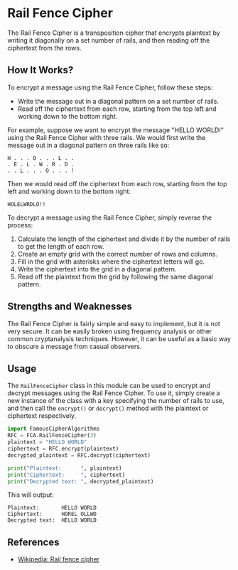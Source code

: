 # Rail Fence Cipher

The Rail Fence Cipher is a transposition cipher that encrypts plaintext by writing it diagonally on a set number of rails, and then reading off the ciphertext from the rows.

## How It Works?
To encrypt a message using the Rail Fence Cipher, follow these steps:

- Write the message out in a diagonal pattern on a set number of rails.
- Read off the ciphertext from each row, starting from the top left and working down to the bottom right.

For example, suppose we want to encrypt the message "HELLO WORLD!" using the Rail Fence Cipher with three rails. We would first write the message out in a diagonal pattern on three rails like so:

```
H . . . O . . . L . .
. E . L . W . R . D .
. . L . . . O . . . !
```

Then we would read off the ciphertext from each row, starting from the top left and working down to the bottom right:

```
HOLELWRDLO!!
```

To decrypt a message using the Rail Fence Cipher, simply reverse the process:

1. Calculate the length of the ciphertext and divide it by the number of rails to get the length of each row.
2. Create an empty grid with the correct number of rows and columns.
3. Fill in the grid with asterisks where the ciphertext letters will go.
4. Write the ciphertext into the grid in a diagonal pattern.
5. Read off the plaintext from the grid by following the same diagonal pattern.

## Strengths and Weaknesses
The Rail Fence Cipher is fairly simple and easy to implement, but it is not very secure. It can be easily broken using frequency analysis or other common cryptanalysis techniques. However, it can be useful as a basic way to obscure a message from casual observers.

## Usage
The `RailFenceCipher` class in this module can be used to encrypt and decrypt messages using the Rail Fence Cipher. To use it, simply create a new instance of the class with a key specifying the number of rails to use, and then call the `encrypt()` or `decrypt()` method with the plaintext or ciphertext respectively.

```python
import FamousCipherAlgorithms
RFC = FCA.RailFenceCipher(3)
plaintext = "HELLO WORLD"
ciphertext = RFC.encrypt(plaintext)
decrypted_plaintext = RFC.decrypt(ciphertext)

print("Plaintext:      ", plaintext)
print("Ciphertext:     ", ciphertext)
print("Decrypted text: ", decrypted_plaintext)
```

This will output:

```
Plaintext:       HELLO WORLD
Ciphertext:      HOREL OLLWD
Decrypted text:  HELLO WORLD
```

## References
- <a href="https://en.wikipedia.org/wiki/Rail_fence_cipher"> Wikipedia: Rail fence cipher</a>
